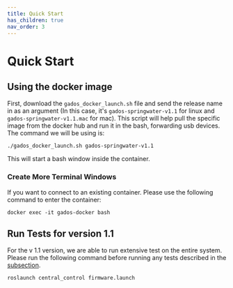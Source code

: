 ```yaml
---
title: Quick Start
has_children: true
nav_order: 3
---
```


# Quick Start

## Using the docker image
First, download the ```gados_docker_launch.sh``` file and send the release name in as an argument (In this case, it's ```gados-springwater-v1.1``` for linux and ```gados-springwater-v1.1.mac``` for mac). This script will help pull the specific image from the docker hub and run it in the bash, forwarding usb devices. The command we will be using is:
```
./gados_docker_launch.sh gados-springwater-v1.1
```
This will start a bash window inside the container.

### Create More Terminal Windows
If you want to connect to an existing container. Please use the following command to enter the container:
```
docker exec -it gados-docker bash
```
## Run Tests for version 1.1
For the v 1.1 version, we are able to run extensive test on the entire system. Please run the following command before running any tests described in the [subsection](http://gados-doc.gadgethi.com.tw/032-run-tests.html). 
```
roslaunch central_control firmware.launch
```